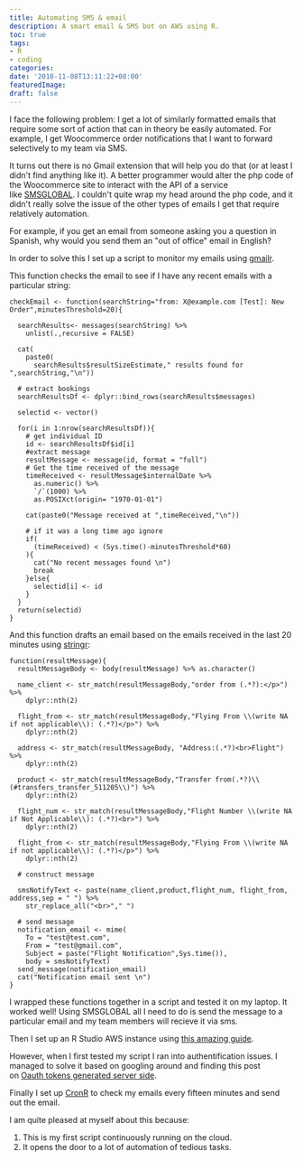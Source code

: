 ```yaml
---
title: Automating SMS & email
description: A smart email & SMS bot on AWS using R.
toc: true
tags:
- R
- coding
categories:
date: '2018-11-08T13:11:22+08:00'
featuredImage:
draft: false
---
```



I face the following problem: I get a lot of similarly formatted emails that require some sort of action that can in theory be easily automated. For example, I get Woocommerce order notifications that I want to forward selectively to my team via SMS.

It turns out there is no Gmail extension that will help you do that (or at least I didn't find anything like it). A better programmer would alter the php code of the Woocommerce site to interact with the API of a service like [SMSGLOBAL](https://www.smsglobal.com/). I couldn't quite wrap my head around the php code, and it didn't really solve the issue of the other types of emails I get that require relatively automation.

For example, if you get an email from someone asking you a question in Spanish, why would you send them an "out of office" email in English?

In order to solve this I set up a script to monitor my emails using [gmailr](https://cran.r-project.org/web/packages/gmailr/index.html).

This function checks the email to see if I have any recent emails with a particular string:

```
checkEmail <- function(searchString="from: X@example.com [Test]: New Order",minutesThreshold=20){

  searchResults<- messages(searchString) %>%
    unlist(.,recursive = FALSE)

  cat(
    paste0(
      searchResults$resultSizeEstimate," results found for ",searchString,"\n"))

  # extract bookings
  searchResultsDf <- dplyr::bind_rows(searchResults$messages)

  selectid <- vector()

  for(i in 1:nrow(searchResultsDf)){
    # get individual ID
    id <- searchResultsDf$id[i]
    #extract message
    resultMessage <- message(id, format = "full")
    # Get the time received of the message
    timeReceived <- resultMessage$internalDate %>%
      as.numeric() %>%
      `/`(1000) %>%
      as.POSIXct(origin= "1970-01-01")

    cat(paste0("Message received at ",timeReceived,"\n"))

    # if it was a long time ago ignore
    if(
      (timeReceived) < (Sys.time()-minutesThreshold*60)
    ){
      cat("No recent messages found \n")
      break
    }else{
      selectid[i] <- id
    }
  }
  return(selectid)
}

```

And this function drafts an email based on the emails received in the last 20 minutes using [stringr](https://cran.r-project.org/web/packages/stringr/vignettes/stringr.html):

```
function(resultMessage){
  resultMessageBody <- body(resultMessage) %>% as.character()

  name_client <- str_match(resultMessageBody,"order from (.*?):</p>") %>%
    dplyr::nth(2)

  flight_from <- str_match(resultMessageBody,"Flying From \\(write NA if not applicable\\): (.*?)</p>") %>%
    dplyr::nth(2)

  address <- str_match(resultMessageBody, "Address:(.*?)<br>Flight") %>%
    dplyr::nth(2)

  product <- str_match(resultMessageBody,"Transfer from(.*?)\\(#transfers_transfer_511205\\)") %>%
    dplyr::nth(2)

  flight_num <- str_match(resultMessageBody,"Flight Number \\(write NA if Not Applicable\\): (.*?)<br>") %>%
    dplyr::nth(2)

  flight_from <- str_match(resultMessageBody,"Flying From \\(write NA if not applicable\\): (.*?)</p>") %>%
    dplyr::nth(2)

  # construct message

  smsNotifyText <- paste(name_client,product,flight_num, flight_from, address,sep = " ") %>%
    str_replace_all("<br>"," ")

  # send message
  notification_email <- mime(
    To = "test@test.com",
    From = "test@gmail.com",
    Subject = paste("Flight Notification",Sys.time()),
    body = smsNotifyText)
  send_message(notification_email)
  cat("Notification email sent \n")
}

```

I wrapped these functions together in a script and tested it on my laptop. It worked well! Using SMSGLOBAL all I need to do is send the message to a particular email and my team members will recieve it via sms.

Then I set up an R Studio AWS instance using [this amazing guide](http://www.louisaslett.com/RStudio_AMI/).

However, when I first tested my script I ran into authentification issues. I managed to solve it based on googling around and finding this post on [Oauth tokens generated server side](https://support.rstudio.com/hc/en-us/articles/217952868-Generating-OAuth-tokens-from-a-server).

Finally I set up [CronR](https://github.com/bnosac/cronR) to check my emails every fifteen minutes and send out the email.

I am quite pleased at myself about this because:

1.  This is my first script continuously running on the cloud.
2.  It opens the door to a lot of automation of tedious tasks.
